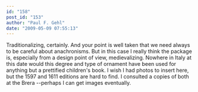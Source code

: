 ```yaml
---
id: "158"
post_id: "153"
author: "Paul F. Gehl"
date: "2009-05-09 07:55:13"
---
```

Traditionalizing, certainly. And your point is well taken that we need always to be careful about anachronisms. But in this case I really think the package is, especially from a design point of view, medievalizing. Nowhere in Italy at this date would this degree and type of ornament have been used for anything but a prettified children's book. I wish I had photos to insert here, but the 1597 and 1611 editions are hard to find. I consulted a copies of both at the Brera --perhaps I can get images eventually.
